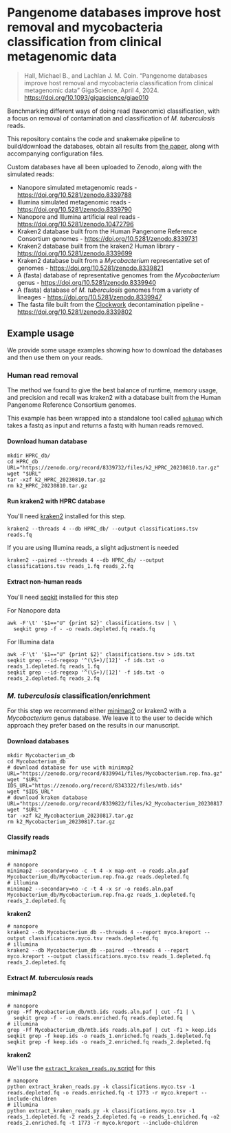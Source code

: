 # Pangenome databases improve host removal and mycobacteria classification from clinical metagenomic data

> Hall, Michael B., and Lachlan J. M. Coin. “Pangenome databases improve host removal and mycobacteria classification from clinical metagenomic data” GigaScience, April 4, 2024. <https://doi.org/10.1093/gigascience/giae010>

Benchmarking different ways of doing read (taxonomic) classification, with a focus on
removal of contamination and classification of _M. tuberculosis_ reads.

This repository contains the code and snakemake pipeline to build/download the
databases, obtain all results from [the paper][doi], along with accompanying configuration
files.

Custom databases have all been uploaded to Zenodo, along with the simulated reads:

- Nanopore simulated metagenomic reads - <https://doi.org/10.5281/zenodo.8339788>
- Illumina simulated metagenomic reads - <https://doi.org/10.5281/zenodo.8339790>
- Nanopore and Illumina artificial real reads - <https://doi.org/10.5281/zenodo.10472796>
- Kraken2 database built from the Human Pangenome Reference Consortium
  genomes - <https://doi.org/10.5281/zenodo.8339731>
- Kraken2 database built from the kraken2 Human
  library - <https://doi.org/10.5281/zenodo.8339699>
- Kraken2 database built from a *Mycobacterium* representative set of
  genomes - <https://doi.org/10.5281/zenodo.8339821>
- A (fasta) database of representative genomes from the *Mycobacterium*
  genus - <https://doi.org/10.5281/zenodo.8339940>
- A (fasta) database of *M. tuberculosis* genomes from a variety of
  lineages - <https://doi.org/10.5281/zenodo.8339947>
- The fasta file built from the [Clockwork](https://github.com/iqbal-lab-org/clockwork)
  decontamination pipeline - <https://doi.org/10.5281/zenodo.8339802>

## Example usage

We provide some usage examples showing how to download the databases and then use them
on your reads.

### Human read removal

The method we found to give the best balance of runtime, memory usage, and precision and
recall was kraken2 with a database built from the Human Pangenome Reference Consortium
genomes.

This example has been wrapped into a standalone tool called [`nohuman`](https://github.com/mbhall88/nohuman/) which takes a fastq as input and returns a fastq with human reads removed.

#### Download human database

```
mkdir HPRC_db/
cd HPRC_db
URL="https://zenodo.org/record/8339732/files/k2_HPRC_20230810.tar.gz"
wget "$URL"
tar -xzf k2_HPRC_20230810.tar.gz
rm k2_HPRC_20230810.tar.gz
```

#### Run kraken2 with HPRC database

You'll need [kraken2](https://github.com/DerrickWood/kraken2) installed for this step.

```
kraken2 --threads 4 --db HPRC_db/ --output classifications.tsv reads.fq
```

If you are using Illumina reads, a slight adjustment is needed

```
kraken2 --paired --threads 4 --db HPRC_db/ --output classifications.tsv reads_1.fq reads_2.fq
```

#### Extract non-human reads

You'll need [seqkit](https://github.com/shenwei356/seqkit) installed for this step

For Nanopore data

```
awk -F'\t' '$1=="U" {print $2}' classifications.tsv | \
  seqkit grep -f - -o reads.depleted.fq reads.fq
```

For Illumina data

```
awk -F'\t' '$1=="U" {print $2}' classifications.tsv > ids.txt
seqkit grep --id-regexp '^(\S+)/[12]' -f ids.txt -o reads_1.depleted.fq reads_1.fq
seqkit grep --id-regexp '^(\S+)/[12]' -f ids.txt -o reads_2.depleted.fq reads_2.fq
```

### *M. tuberculosis* classification/enrichment

For this step we recommend either [minimap2](https://github.com/lh3/minimap2) or kraken2
with a *Mycobacterium* genus database. We leave it to the user to decide which approach
they prefer based on the results in our manuscript.

#### Download databases

```
mkdir Mycobacterium_db
cd Mycobacterium_db
# download database for use with minimap2
URL="https://zenodo.org/record/8339941/files/Mycobacterium.rep.fna.gz"
wget "$URL"
IDS_URL="https://zenodo.org/record/8343322/files/mtb.ids"
wget "$IDS_URL"
# download kraken database
URL="https://zenodo.org/record/8339822/files/k2_Mycobacterium_20230817.tar.gz"
wget "$URL"
tar -xzf k2_Mycobacterium_20230817.tar.gz
rm k2_Mycobacterium_20230817.tar.gz
```

#### Classify reads

**minimap2**

```
# nanopore
minimap2 --secondary=no -c -t 4 -x map-ont -o reads.aln.paf Mycobacterium_db/Mycobacterium.rep.fna.gz reads.depleted.fq
# illumina
minimap2 --secondary=no -c -t 4 -x sr -o reads.aln.paf Mycobacterium_db/Mycobacterium.rep.fna.gz reads_1.depleted.fq reads_2.depleted.fq
```

**kraken2**

```
# nanopore
kraken2 --db Mycobacterium_db --threads 4 --report myco.kreport --output classifications.myco.tsv reads.depleted.fq
# illumina
kraken2 --db Mycobacterium_db --paired --threads 4 --report myco.kreport --output classifications.myco.tsv reads_1.depleted.fq reads_2.depleted.fq
```

#### Extract *M. tuberculosis* reads

**minimap2**

```
# nanopore
grep -Ff Mycobacterium_db/mtb.ids reads.aln.paf | cut -f1 | \
  seqkit grep -f - -o reads.enriched.fq reads.depleted.fq
# illumina
grep -Ff Mycobacterium_db/mtb.ids reads.aln.paf | cut -f1 > keep.ids
seqkit grep -f keep.ids -o reads_1.enriched.fq reads_1.depleted.fq
seqkit grep -f keep.ids -o reads_2.enriched.fq reads_2.depleted.fq
```

**kraken2**

We'll use
the [`extract_kraken_reads.py` script](https://github.com/jenniferlu717/KrakenTools#extract_kraken_readspy)
for this

```
# nanopore
python extract_kraken_reads.py -k classifications.myco.tsv -1 reads.depleted.fq -o reads.enriched.fq -t 1773 -r myco.kreport --include-children
# illumina
python extract_kraken_reads.py -k classifications.myco.tsv -1 reads_1.depleted.fq -2 reads_2.depleted.fq -o reads_1.enriched.fq -o2 reads_2.enriched.fq -t 1773 -r myco.kreport --include-children
```

[doi]: https://doi.org/10.1093/gigascience/giae010 
